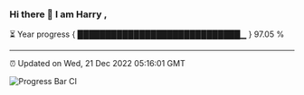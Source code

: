### Hi there 👋 I am Harry , 

⏳ Year progress { █████████████████████████████▁ } 97.05 %

---

⏰ Updated on Wed, 21 Dec 2022 05:16:01 GMT

![Progress Bar CI](https://github.com/duykhang68/duykhang68/workflows/Progress%20Bar%20CI/badge.svg)
